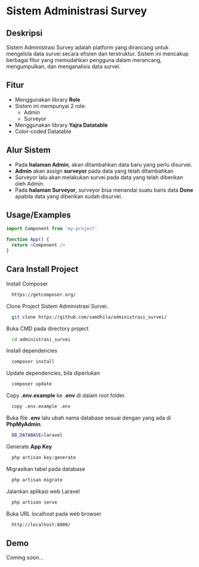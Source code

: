 # Sistem Administrasi Survey

## Deskripsi
Sistem Administrasi Survey adalah platform yang dirancang untuk mengelola data survei secara efisien dan terstruktur. Sistem ini mencakup berbagai fitur yang memudahkan pengguna dalam merancang, mengumpulkan, dan menganalisis data survei.

## Fitur
- Menggunakan library **Role**
- Sistem ini mempunyai 2 role:
  - Admin
  - Surveyor
- Menggunakan library **Yajra Datatable**
- Color-coded Datatable

## Alur Sistem

- Pada **halaman Admin**, akan ditambahkan data baru yang perlu disurvei.
- **Admin** akan assign **surveyor** pada data yang telah ditambahkan
- Surveyor lalu akan melakukan survei pada data yang telah diberikan oleh Admin.
- Pada **halaman Surveyor**, surveyor bisa menandai suatu baris data **Done** apabila data yang diberikan sudah disurvei.
## Usage/Examples

```javascript
import Component from 'my-project'

function App() {
  return <Component />
}
```


## Cara Install Project

Install Composer
```bash
  https://getcomposer.org/
```

Clone Project Sistem Administrasi Survei.
```bash
  git clone https://github.com/samdhila/administrasi_survei/
```

Buka CMD pada directory project
```bash
  cd administrasi_survei
```

Install dependencies
```bash
  composer install
```

Update dependencies, bila diperlukan
```bash
  composer update
```

Copy **.env.example** ke **.env** di dalam root folder.
```bash
  copy .env.example .env
```

Buka file **.env** lalu ubah nama database sesuai dengan yang ada di **PhpMyAdmin**.
```bash
  DB_DATABASE=laravel
```

Generate **App Key**
```bash
  php artisan key:generate
```

Migrasikan tabel pada database
```bash
  php artisan migrate
```

Jalankan aplikasi web Laravel
```bash
  php artisan serve
```

Buka URL localhost pada web browser
```bash
  http://localhost:8000/
```
## Demo

Coming soon...

